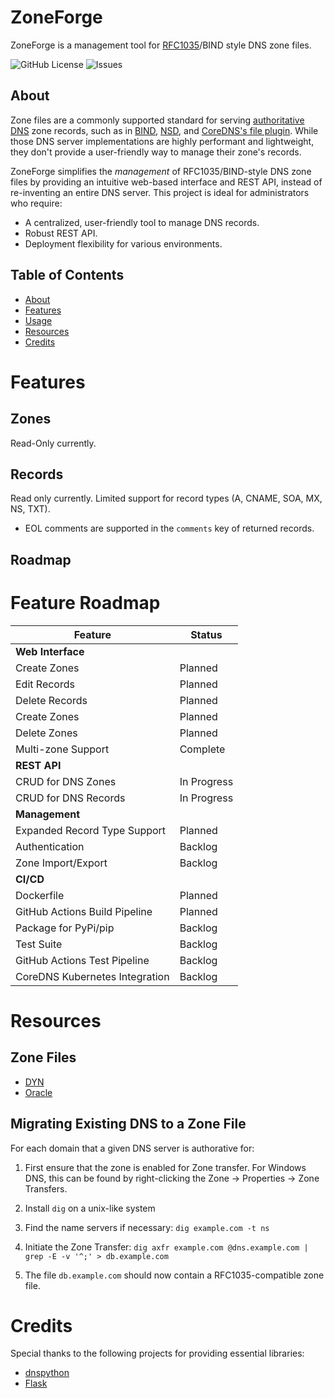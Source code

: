 # ZoneForge

ZoneForge is a management tool for [RFC1035](https://rfc-annotations.research.icann.org/rfc1035.html)/BIND style DNS zone files. 

![GitHub License](https://img.shields.io/github/license/holysoles/zoneforge)
![Issues](https://img.shields.io/github/issues/holysoles/zoneforge)

## About

Zone files are a commonly supported standard for serving [authoritative DNS](https://en.wikipedia.org/wiki/Name_server#Authoritative_name_server) zone records, such as in [BIND](https://www.isc.org/bind/), [NSD](https://github.com/NLnetLabs/nsd), and [CoreDNS's file plugin](https://coredns.io/plugins/file/). While those DNS server implementations are highly performant and lightweight, they don't provide a user-friendly way to manage their zone's records.

ZoneForge simplifies the *management* of RFC1035/BIND-style DNS zone files by providing an intuitive web-based interface and REST API, instead of re-inventing an entire DNS server. This project is ideal for administrators who require:
- A centralized, user-friendly tool to manage DNS records.
- Robust REST API.
- Deployment flexibility for various environments.

## Table of Contents
- [About](#About)
- [Features](#Features)
- [Usage](#Usage)
- [Resources](#Resources)
- [Credits](#Credits)

# Features

## Zones

Read-Only currently.

## Records

Read only currently. Limited support for record types (A, CNAME, SOA, MX, NS, TXT).

- EOL comments are supported in the `comments` key of returned records.

## Roadmap

# Feature Roadmap

| **Feature**                             | **Status**         |
|-----------------------------------------|--------------------|
| **Web Interface**                       |                    |
|  Create Zones                          | Planned           |
|  Edit Records                          | Planned           |
|  Delete Records                        | Planned           |
|  Create Zones                          | Planned           |
|  Delete Zones                          | Planned           |
|  Multi-zone Support                    | Complete          |
| **REST API**                            |                    |
|  CRUD for DNS Zones                    | In Progress       |
|  CRUD for DNS Records                  | In Progress       |
| **Management**                          |                    |
|  Expanded Record Type Support          | Planned           |
|  Authentication                        | Backlog           |
|  Zone Import/Export                    | Backlog           |
| **CI/CD**                               |                    |
|  Dockerfile                            | Planned           |
|  GitHub Actions Build Pipeline         | Planned           |
|  Package for PyPi/pip                  | Backlog           |
|  Test Suite                            | Backlog           |
|  GitHub Actions Test Pipeline          | Backlog           |
|  CoreDNS Kubernetes Integration        | Backlog           |



# Resources

## Zone Files

- [DYN](https://help.dyn.com/how-to-format-a-zone-file/)
- [Oracle](https://docs.oracle.com/en-us/iaas/Content/DNS/Reference/formattingzonefile.htm)

## Migrating Existing DNS to a Zone File

For each domain that a given DNS server is authorative for:

1. First ensure that the zone is enabled for Zone transfer. For Windows DNS, this can be found by right-clicking the Zone -> Properties -> Zone Transfers.

2. Install `dig` on a unix-like system

3. Find the name servers if necessary: `dig example.com -t ns`

4. Initiate the Zone Transfer: `dig axfr example.com @dns.example.com | grep -E -v '^;' > db.example.com`

5. The file `db.example.com` should now contain a RFC1035-compatible zone file.


# Credits

Special thanks to the following projects for providing essential libraries:
- [dnspython](https://github.com/rthalley/dnspython)
- [Flask](https://github.com/pallets/flask)